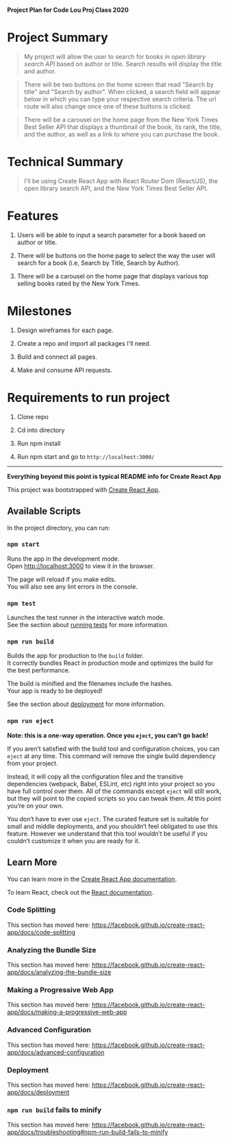**Project Plan for Code Lou Proj Class 2020**

# Project Summary

> My project will allow the user to search for books in *open library search API* based on author or title. Search results will display the title and author.

> There will be two buttons on the home screen that read "Search by title" and "Search by author". When clicked, a search field will appear below in which you can type your respective search criteria. The url route will also change once one of these buttons is clicked.

> There will be a carousel on the home page from the New York Times Best Seller API that displays a thumbnail of the book, its rank, the title, and the author, as well as a link to where you can purchase the book.


# Technical Summary

> I'll be using Create React App with React Router Dom (React/JS), the open library search API, and the New York Times Best Seller API.


# Features

1. Users will be able to input a search parameter for a book based on author or title.

2. There will be buttons on the home page to select the way the user will search for a book (i.e, Search by Title, Search by Author).

3. There will be a carousel on the home page that displays various top selling books rated by the New York Times.


# Milestones

1. Design wireframes for each page.

2. Create a repo and import all packages I'll need.

3. Build and connect all pages.

4. Make and consume API requests.


# Requirements to run project

1. Clone repo

2. Cd into directory

3. Run npm install

4. Run npm start and go to `http://localhost:3000/`



---

**Everything beyond this point is typical README info for Create React App**









This project was bootstrapped with [Create React App](https://github.com/facebook/create-react-app).

## Available Scripts

In the project directory, you can run:

### `npm start`

Runs the app in the development mode.<br />
Open [http://localhost:3000](http://localhost:3000) to view it in the browser.

The page will reload if you make edits.<br />
You will also see any lint errors in the console.

### `npm test`

Launches the test runner in the interactive watch mode.<br />
See the section about [running tests](https://facebook.github.io/create-react-app/docs/running-tests) for more information.

### `npm run build`

Builds the app for production to the `build` folder.<br />
It correctly bundles React in production mode and optimizes the build for the best performance.

The build is minified and the filenames include the hashes.<br />
Your app is ready to be deployed!

See the section about [deployment](https://facebook.github.io/create-react-app/docs/deployment) for more information.

### `npm run eject`

**Note: this is a one-way operation. Once you `eject`, you can’t go back!**

If you aren’t satisfied with the build tool and configuration choices, you can `eject` at any time. This command will remove the single build dependency from your project.

Instead, it will copy all the configuration files and the transitive dependencies (webpack, Babel, ESLint, etc) right into your project so you have full control over them. All of the commands except `eject` will still work, but they will point to the copied scripts so you can tweak them. At this point you’re on your own.

You don’t have to ever use `eject`. The curated feature set is suitable for small and middle deployments, and you shouldn’t feel obligated to use this feature. However we understand that this tool wouldn’t be useful if you couldn’t customize it when you are ready for it.

## Learn More

You can learn more in the [Create React App documentation](https://facebook.github.io/create-react-app/docs/getting-started).

To learn React, check out the [React documentation](https://reactjs.org/).

### Code Splitting

This section has moved here: https://facebook.github.io/create-react-app/docs/code-splitting

### Analyzing the Bundle Size

This section has moved here: https://facebook.github.io/create-react-app/docs/analyzing-the-bundle-size

### Making a Progressive Web App

This section has moved here: https://facebook.github.io/create-react-app/docs/making-a-progressive-web-app

### Advanced Configuration

This section has moved here: https://facebook.github.io/create-react-app/docs/advanced-configuration

### Deployment

This section has moved here: https://facebook.github.io/create-react-app/docs/deployment

### `npm run build` fails to minify

This section has moved here: https://facebook.github.io/create-react-app/docs/troubleshooting#npm-run-build-fails-to-minify
